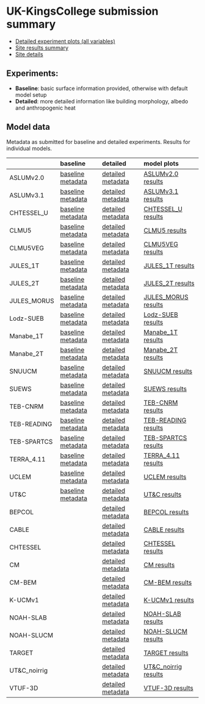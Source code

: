 
# UK-KingsCollege submission summary

 - [Detailed experiment plots (all variables)](./detailed/index.md)
 - [Site results summary](./PLUMBER/index.md)
 - [Site details](https://urban-plumber.github.io/UK-KingsCollege/)

## Experiments: 

 - **Baseline**: basic surface information provided, otherwise with default model setup
 - **Detailed**: more detailed information like building morphology, albedo and anthropogenic heat

## Model data

Metadata as submitted for baseline and detailed experiments. Results for individual models.

|              | baseline                                                                         | detailed                                                                           | model plots                                     |
|:-------------|:---------------------------------------------------------------------------------|:-----------------------------------------------------------------------------------|:------------------------------------------------|
| ASLUMv2.0    | [baseline metadata](./ASLUMv2.0/ASLUMv2.0_UK-KingsCollege_baseline_attrs.md)     | [detailed metadata](./ASLUMv2.0/ASLUMv2.0_UK-KingsCollege_detailed_attrs.md)       | [ASLUMv2.0 results](./ASLUMv2.0/index.md)       |
| ASLUMv3.1    | [baseline metadata](./ASLUMv3.1/ASLUMv3.1_UK-KingsCollege_baseline_attrs.md)     | [detailed metadata](./ASLUMv3.1/ASLUMv3.1_UK-KingsCollege_detailed_attrs.md)       | [ASLUMv3.1 results](./ASLUMv3.1/index.md)       |
| CHTESSEL_U   | [baseline metadata](./CHTESSEL_U/CHTESSEL_U_UK-KingsCollege_baseline_attrs.md)   | [detailed metadata](./CHTESSEL_U/CHTESSEL_U_UK-KingsCollege_detailed_attrs.md)     | [CHTESSEL_U results](./CHTESSEL_U/index.md)     |
| CLMU5        | [baseline metadata](./CLMU5/CLMU5_UK-KingsCollege_baseline_attrs.md)             | [detailed metadata](./CLMU5/CLMU5_UK-KingsCollege_detailed_attrs.md)               | [CLMU5 results](./CLMU5/index.md)               |
| CLMU5VEG     | [baseline metadata](./CLMU5VEG/CLMU5VEG_UK-KingsCollege_baseline_attrs.md)       | [detailed metadata](./CLMU5VEG/CLMU5VEG_UK-KingsCollege_detailed_attrs.md)         | [CLMU5VEG results](./CLMU5VEG/index.md)         |
| JULES_1T     | [baseline metadata](./JULES_1T/JULES_1T_UK-KingsCollege_baseline_attrs.md)       | [detailed metadata](./JULES_1T/JULES_1T_UK-KingsCollege_detailed_attrs.md)         | [JULES_1T results](./JULES_1T/index.md)         |
| JULES_2T     | [baseline metadata](./JULES_2T/JULES_2T_UK-KingsCollege_baseline_attrs.md)       | [detailed metadata](./JULES_2T/JULES_2T_UK-KingsCollege_detailed_attrs.md)         | [JULES_2T results](./JULES_2T/index.md)         |
| JULES_MORUS  | [baseline metadata](./JULES_MORUS/JULES_MORUS_UK-KingsCollege_baseline_attrs.md) | [detailed metadata](./JULES_MORUS/JULES_MORUS_UK-KingsCollege_detailed_attrs.md)   | [JULES_MORUS results](./JULES_MORUS/index.md)   |
| Lodz-SUEB    | [baseline metadata](./Lodz-SUEB/Lodz-SUEB_UK-KingsCollege_baseline_attrs.md)     | [detailed metadata](./Lodz-SUEB/Lodz-SUEB_UK-KingsCollege_detailed_attrs.md)       | [Lodz-SUEB results](./Lodz-SUEB/index.md)       |
| Manabe_1T    | [baseline metadata](./Manabe_1T/Manabe_1T_UK-KingsCollege_baseline_attrs.md)     | [detailed metadata](./Manabe_1T/Manabe_1T_UK-KingsCollege_detailed_attrs.md)       | [Manabe_1T results](./Manabe_1T/index.md)       |
| Manabe_2T    | [baseline metadata](./Manabe_2T/Manabe_2T_UK-KingsCollege_baseline_attrs.md)     | [detailed metadata](./Manabe_2T/Manabe_2T_UK-KingsCollege_detailed_attrs.md)       | [Manabe_2T results](./Manabe_2T/index.md)       |
| SNUUCM       | [baseline metadata](./SNUUCM/SNUUCM_UK-KingsCollege_baseline_attrs.md)           | [detailed metadata](./SNUUCM/SNUUCM_UK-KingsCollege_detailed_attrs.md)             | [SNUUCM results](./SNUUCM/index.md)             |
| SUEWS        | [baseline metadata](./SUEWS/SUEWS_UK-KingsCollege_baseline_attrs.md)             | [detailed metadata](./SUEWS/SUEWS_UK-KingsCollege_detailed_attrs.md)               | [SUEWS results](./SUEWS/index.md)               |
| TEB-CNRM     | [baseline metadata](./TEB-CNRM/TEB-CNRM_UK-KingsCollege_baseline_attrs.md)       | [detailed metadata](./TEB-CNRM/TEB-CNRM_UK-KingsCollege_detailed_attrs.md)         | [TEB-CNRM results](./TEB-CNRM/index.md)         |
| TEB-READING  | [baseline metadata](./TEB-READING/TEB-READING_UK-KingsCollege_baseline_attrs.md) | [detailed metadata](./TEB-READING/TEB-READING_UK-KingsCollege_detailed_attrs.md)   | [TEB-READING results](./TEB-READING/index.md)   |
| TEB-SPARTCS  | [baseline metadata](./TEB-SPARTCS/TEB-SPARTCS_UK-KingsCollege_baseline_attrs.md) | [detailed metadata](./TEB-SPARTCS/TEB-SPARTCS_UK-KingsCollege_detailed_attrs.md)   | [TEB-SPARTCS results](./TEB-SPARTCS/index.md)   |
| TERRA_4.11   | [baseline metadata](./TERRA_4.11/TERRA_4.11_UK-KingsCollege_baseline_attrs.md)   | [detailed metadata](./TERRA_4.11/TERRA_4.11_UK-KingsCollege_detailed_attrs.md)     | [TERRA_4.11 results](./TERRA_4.11/index.md)     |
| UCLEM        | [baseline metadata](./UCLEM/UCLEM_UK-KingsCollege_baseline_attrs.md)             | [detailed metadata](./UCLEM/UCLEM_UK-KingsCollege_detailed_attrs.md)               | [UCLEM results](./UCLEM/index.md)               |
| UT&C         | [baseline metadata](./UT&C/UT&C_UK-KingsCollege_baseline_attrs.md)               | [detailed metadata](./UT&C/UT&C_UK-KingsCollege_detailed_attrs.md)                 | [UT&C results](./UT&C/index.md)                 |
| BEPCOL       |                                                                                  | [detailed metadata](./BEPCOL/BEPCOL_UK-KingsCollege_detailed_attrs.md)             | [BEPCOL results](./BEPCOL/index.md)             |
| CABLE        |                                                                                  | [detailed metadata](./CABLE/CABLE_UK-KingsCollege_detailed_attrs.md)               | [CABLE results](./CABLE/index.md)               |
| CHTESSEL     |                                                                                  | [detailed metadata](./CHTESSEL/CHTESSEL_UK-KingsCollege_detailed_attrs.md)         | [CHTESSEL results](./CHTESSEL/index.md)         |
| CM           |                                                                                  | [detailed metadata](./CM/CM_UK-KingsCollege_detailed_attrs.md)                     | [CM results](./CM/index.md)                     |
| CM-BEM       |                                                                                  | [detailed metadata](./CM-BEM/CM-BEM_UK-KingsCollege_detailed_attrs.md)             | [CM-BEM results](./CM-BEM/index.md)             |
| K-UCMv1      |                                                                                  | [detailed metadata](./K-UCMv1/K-UCMv1_UK-KingsCollege_detailed_attrs.md)           | [K-UCMv1 results](./K-UCMv1/index.md)           |
| NOAH-SLAB    |                                                                                  | [detailed metadata](./NOAH-SLAB/NOAH-SLAB_UK-KingsCollege_detailed_attrs.md)       | [NOAH-SLAB results](./NOAH-SLAB/index.md)       |
| NOAH-SLUCM   |                                                                                  | [detailed metadata](./NOAH-SLUCM/NOAH-SLUCM_UK-KingsCollege_detailed_attrs.md)     | [NOAH-SLUCM results](./NOAH-SLUCM/index.md)     |
| TARGET       |                                                                                  | [detailed metadata](./TARGET/TARGET_UK-KingsCollege_detailed_attrs.md)             | [TARGET results](./TARGET/index.md)             |
| UT&C_noirrig |                                                                                  | [detailed metadata](./UT&C_noirrig/UT&C_noirrig_UK-KingsCollege_detailed_attrs.md) | [UT&C_noirrig results](./UT&C_noirrig/index.md) |
| VTUF-3D      |                                                                                  | [detailed metadata](./VTUF-3D/VTUF-3D_UK-KingsCollege_detailed_attrs.md)           | [VTUF-3D results](./VTUF-3D/index.md)           |

